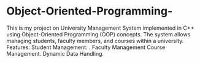 # Object-Oriented-Programming-
This is my project on  University Management System implemented in C++ using Object-Oriented Programming (OOP) concepts. The system allows managing students, faculty members, and courses within a university. Features: Student Management: . Faculty Management Course Management. Dynamic Data Handling.
